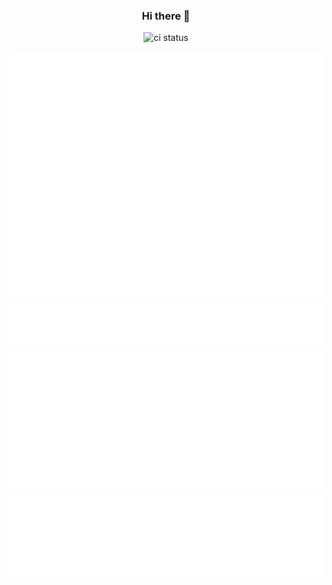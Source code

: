 <div align="center">

### Hi there 👋

![ci status](https://github.com/genkami/genkami/workflows/Test/badge.svg)

![Metrics](/github-metrics.svg)
![Notable contributions](/metrics.plugin.contributions.svg)
![Commit calendar](/metrics.plugin.isocalendar.svg)
![Most used languages](/metrics.plugin.languages.svg)

</div><!-- center -->

